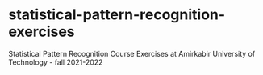 # statistical-pattern-recognition-exercises
Statistical Pattern Recognition Course Exercises at Amirkabir University of Technology - fall 2021-2022
